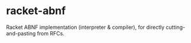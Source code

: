 # racket-abnf

Racket ABNF implementation (interpreter & compiler), for directly
cutting-and-pasting from RFCs.
